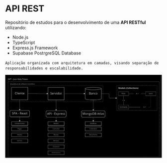 # API REST

Repositório de estudos para o desenvolvimento de uma **API RESTful** utilizando:

* Node.js
* TypeScript
* Express.js Framework
* Supabase PostrgreSQL Database

``Aplicação organizada com arquitetura em camadas, visando separação de responsabilidades e escalabilidade.``

<img src="architecture.png"><br>